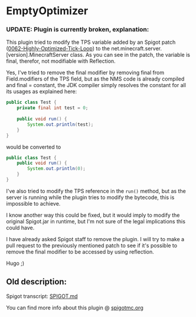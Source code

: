 # EmptyOptimizer
### UPDATE: Plugin is currently broken, explanation:
This plugin tried to modify the TPS variable added by an Spigot patch ([0062-Highly-Optimized-Tick-Loop](https://hub.spigotmc.org/stash/projects/SPIGOT/repos/spigot/browse/CraftBukkit-Patches/0062-Highly-Optimized-Tick-Loop.patch)) to the net.minecraft.server.[version].MinecraftServer class. As you can see in the patch, the variable is final, therefor, not modifiable with Reflection.

Yes, I've tried to remove the final modifier by removing final from Field.modifiers of the TPS field, but as the NMS code is already compiled and final = constant, the JDK compiler simply resolves the constant for all its usages as explained here:
 
```java
public class Test {
    private final int test = 0;
    
    public void run() {
        System.out.println(test);
    }
}
```

would be converted to
```java
public class Test {    
    public void run() {
        System.out.println(0);
    }
}
```

I've also tried to modify the TPS reference in the ``run()`` method, but as the server is running while the plugin tries to modify the bytecode, this is impossible to achieve.

I know another way this could be fixed, but it would imply to modify the original Spigot.jar in runtime, but I'm not sure of the legal implications this could have.

I have already asked Spigot staff to remove the plugin. I will try to make a pull request to the previously mentioned patch to see if it's possible to remove the final modifier to be accessed by using reflection.

Hugo ;)

## Old description:
Spigot transcript: [SPIGOT.md](SPIGOT.md)

You can find more info about this plugin @ [spigotmc.org](https://www.spigotmc.org/resources/emptyoptimizer.34136/)